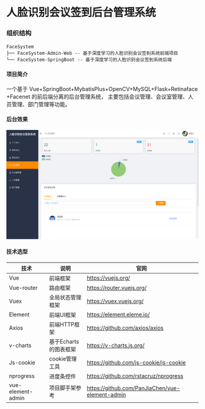 # 人脸识别会议签到后台管理系统

### 组织结构

```
FaceSystem
├── FaceSystem-Admin-Web -- 基于深度学习的人脸识别会议签到系统前端项目
└── FaceSystem-SpringBoot -- 基于深度学习的人脸识别会议签到系统后端
```

#### 项目简介

一个基于 Vue+SpringBoot+MybatisPlus+OpenCV+MySQL+Flask+Retinaface +Facenet 的前后端分离的后台管理系统， 主要包括会议管理、会议室管理、人员管理、部门管理等功能。

#### 后台效果

![系统流程图](https://github.com/Lin-Z-J/Project-Image/blob/main/FaceSystem-Image/%E5%89%8D%E7%AB%AF/%E5%9B%BE%E7%89%871.png)

#### 技术选型

| 技术              | 说明                  | 官网                                            |
| ----------------- | --------------------- | ----------------------------------------------- |
| Vue               | 前端框架              | https://vuejs.org/                              |
| Vue-router        | 路由框架              | https://router.vuejs.org/                       |
| Vuex              | 全局状态管理框架      | https://vuex.vuejs.org/                         |
| Element           | 前端UI框架            | https://element.eleme.io/                       |
| Axios             | 前端HTTP框架          | https://github.com/axios/axios                  |
| v-charts          | 基于Echarts的图表框架 | https://v-charts.js.org/                        |
| Js-cookie         | cookie管理工具        | https://github.com/js-cookie/js-cookie          |
| nprogress         | 进度条控件            | https://github.com/rstacruz/nprogress           |
| vue-element-admin | 项目脚手架参考        | https://github.com/PanJiaChen/vue-element-admin |

